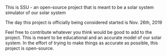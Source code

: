 This is SSU - an open-source project that is meant to be a solar system simulator of our solar system

The day this project is officially being considered started is Nov. 26th, 2019

Feel free to contribute whatever you think would be good to add to the project. This is meant to be educational and an accurate model of our solar system. In the effort of trying to make things as accurate as possible, this project is open-source. 
